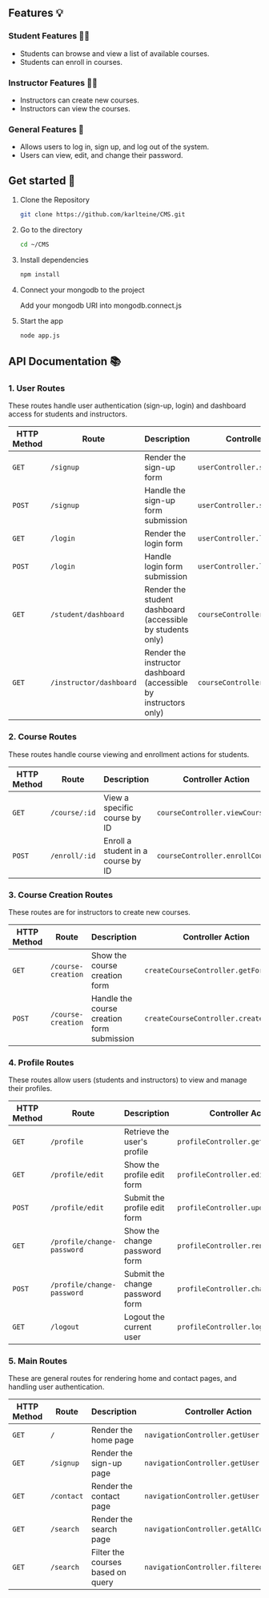 ## Features 💡

### Student Features 👩‍🎓

- Students can browse and view a list of available courses.
- Students can enroll in courses.

### Instructor Features 👨‍🏫

- Instructors can create new courses.
- Instructors can view the courses.

### General Features 🔑

- Allows users to log in, sign up, and log out of the system.
- Users can view, edit, and change their password.

## Get started 🚀

1. Clone the Repository

   ```bash
   git clone https://github.com/karlteine/CMS.git
   ```
2. Go to the directory

   ```bash
   cd ~/CMS
   ```

3. Install dependencies

   ```bash
   npm install
   ```
4. Connect your mongodb to the project

   Add your mongodb URI into mongodb.connect.js


5. Start the app

    ```bash
    node app.js
    ```
## API Documentation 📚

### 1. **User Routes**

These routes handle user authentication (sign-up, login) and dashboard access for students and instructors.

| HTTP Method | Route                          | Description                                           | Controller Action                |
|-------------|--------------------------------|-------------------------------------------------------|-----------------------------------|
| `GET`       | `/signup`                      | Render the sign-up form                               | `userController.signupForm`      |
| `POST`      | `/signup`                      | Handle the sign-up form submission                    | `userController.signup`          |
| `GET`       | `/login`                       | Render the login form                                 | `userController.loginForm`       |
| `POST`      | `/login`                       | Handle login form submission                          | `userController.login`           |
| `GET`       | `/student/dashboard`           | Render the student dashboard (accessible by students only) | `courseController.getAllCourses` |
| `GET`       | `/instructor/dashboard`        | Render the instructor dashboard (accessible by instructors only) | `courseController.getAllCourses` |

### 2. **Course Routes**

These routes handle course viewing and enrollment actions for students.

| HTTP Method | Route                      | Description                             | Controller Action             |
|-------------|----------------------------|-----------------------------------------|-------------------------------|
| `GET`       | `/course/:id`              | View a specific course by ID            | `courseController.viewCourse`  |
| `POST`      | `/enroll/:id`              | Enroll a student in a course by ID      | `courseController.enrollCourse` |

### 3. **Course Creation Routes**

These routes are for instructors to create new courses.

| HTTP Method | Route                      | Description                             | Controller Action                |
|-------------|----------------------------|-----------------------------------------|----------------------------------|
| `GET`       | `/course-creation`         | Show the course creation form           | `createCourseController.getForm` |
| `POST`      | `/course-creation`         | Handle the course creation form submission | `createCourseController.createCourse` |

### 4. **Profile Routes**

These routes allow users (students and instructors) to view and manage their profiles.

| HTTP Method | Route                          | Description                             | Controller Action               |
|-------------|--------------------------------|-----------------------------------------|---------------------------------|
| `GET`       | `/profile`                     | Retrieve the user's profile             | `profileController.getProfile`  |
| `GET`       | `/profile/edit`                | Show the profile edit form              | `profileController.editProfile` |
| `POST`      | `/profile/edit`                | Submit the profile edit form            | `profileController.updateProfile` |
| `GET`       | `/profile/change-password`     | Show the change password form           | `profileController.renderChange` |
| `POST`      | `/profile/change-password`     | Submit the change password form         | `profileController.changePassword` |
| `GET`       | `/logout`                      | Logout the current user                 | `profileController.logout`      |

### 5. **Main Routes**

These are general routes for rendering home and contact pages, and handling user authentication.

| HTTP Method | Route        | Description                                   | Controller Action             |
|-------------|--------------|-----------------------------------------------|-------------------------------|
| `GET`       | `/`          | Render the home page                          | `navigationController.getUser` |
| `GET`       | `/signup`    | Render the sign-up page                       | `navigationController.getUser` |
| `GET`       | `/contact`   | Render the contact page                       | `navigationController.getUser` |
| `GET`       | `/search`   | Render the search page                       | `navigationController.getAllCourses` |
| `GET`       | `/search`   | Filter the courses based on query                  | `navigationController.filteredCourses` |
